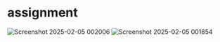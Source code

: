 # assignment


![Screenshot 2025-02-05 002006](https://github.com/user-attachments/assets/0a475252-6747-4747-916b-68227a7c504f)
![Screenshot 2025-02-05 001854](https://github.com/user-attachments/assets/846acf99-ca22-480a-a65d-b99eded6b320)
